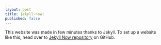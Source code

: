 ```yaml
---
layout: post
title: jekyll-now!
published: false
---
```


This website was made in few minutes thanks to Jekyll. To set up a website like this, head over to [Jekyll Now repository](https://github.com/barryclark/jekyll-now) on GitHub.

